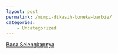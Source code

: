 ```yaml
---
layout: post
permalink: /mimpi-dikasih-boneka-barbie/
categories:
    - Uncategorized
---
```


[Baca Selengkapnya](/02)